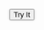 <!DOCTYPE html>
<html>
<head>
<meta name="viewport" content="width=device-width, initial-scale=1">
</head>
<body>

<button onclick="getLocation()">Try It</button>

<p id="demo"></p>

<script>
function getLocation() {
  if (navigator.geolocation) {
    navigator.geolocation.getCurrentPosition(showPosition);
  } else { 
    document.getElementById("demo").innerHTML = "Geolocation is not supported by this browser.";
  }
}

function showPosition(position) {
  document.getElementById("demo").innerHTML = "Latitude: " + position.coords.latitude + 
  "<br>Longitude: " + position.coords.longitude;
}
</script>

</body>
</html>

